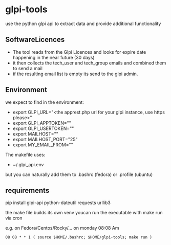 # glpi-tools
use the python glpi api to extract data and provide additional functionality

## SoftwareLicences

 - The tool reads from the Glpi Licences and looks for expire date happening in the near future (30 days)
 - it then collects the tech_user and tech_group emails and combined them to send a mail
 - if the resulting email list is empty its send to the glpi admin.

## Environment

we expect to find in the environment:

 - export GLPI_URL="<the apprest.php url for your glpi instance, use https please>"
 - export GLPI_APPTOKEN="<a glpi app token>"
 - export GLPI_USERTOKEN="<a glpi user token with sufficient read all privilegies>"
 - export MAILHOST="<your mail server ip or dns name>"
 - export MAILHOST_PORT="25"
 - export MY_EMAIL_FROM="<your from mail noreply most likely>"

The makefile uses:

  - ~/.glpi_api.env

but you can naturally add them to .bashrc (fedora) or .profile (ubuntu)

## requirements

pip install glpi-api python-dateutil requests urllib3

the make file builds its own venv
youcan run the executable with make run via cron

e.g. on Fedora/Centos/Rocky/...
on monday 08:08 Am

    08 08 * * 1 ( source $HOME/.bashrc; $HOME/glpi-tools; make run )
